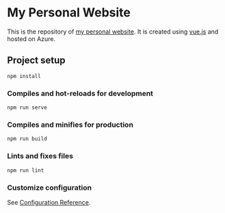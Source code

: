 # My Personal Website

This is the repository of [my personal website](https://www.georgemushore.com). It is created using [vue.js](https://vuejs.org) and hosted on Azure. 

## Project setup
```
npm install
```

### Compiles and hot-reloads for development
```
npm run serve
```

### Compiles and minifies for production
```
npm run build
```

### Lints and fixes files
```
npm run lint
```

### Customize configuration
See [Configuration Reference](https://cli.vuejs.org/config/).
